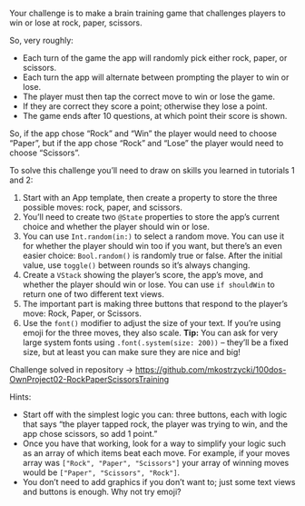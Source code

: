 Your challenge is to make a brain training game that challenges players to win or lose at rock, paper, scissors.

So, very roughly:
- Each turn of the game the app will randomly pick either rock, paper, or scissors.
- Each turn the app will alternate between prompting the player to win or lose.
- The player must then tap the correct move to win or lose the game.
- If they are correct they score a point; otherwise they lose a point.
- The game ends after 10 questions, at which point their score is shown.

So, if the app chose “Rock” and “Win” the player would need to choose “Paper”, but if the app chose “Rock” and “Lose” the player would need to choose “Scissors”.

To solve this challenge you’ll need to draw on skills you learned in tutorials 1 and 2:
1. Start with an App template, then create a property to store the three possible moves: rock, paper, and scissors.
2. You’ll need to create two `@State` properties to store the app’s current choice and whether the player should win or lose.
3. You can use `Int.random(in:)` to select a random move. You can use it for whether the player should win too if you want, but there’s an even easier choice: `Bool.random()` is randomly true or false. After the initial value, use `toggle()` between rounds so it’s always changing.
4. Create a `VStack` showing the player’s score, the app’s move, and whether the player should win or lose. You can use `if shouldWin` to return one of two different text views.
5. The important part is making three buttons that respond to the player’s move: Rock, Paper, or Scissors.
6. Use the `font()` modifier to adjust the size of your text. If you’re using emoji for the three moves, they also scale. **Tip:** You can ask for very large system fonts using `.font(.system(size: 200))` – they’ll be a fixed size, but at least you can make sure they are nice and big!

Challenge solved in repository -> https://github.com/mkostrzycki/100dos-OwnProject02-RockPaperScissorsTraining

Hints:
- Start off with the simplest logic you can: three buttons, each with logic that says “the player tapped rock, the player was trying to win, and the app chose scissors, so add 1 point.”
- Once you have that working, look for a way to simplify your logic such as an array of which items beat each move. For example, if your moves array was `["Rock", "Paper", "Scissors"]` your array of winning moves would be `["Paper", "Scissors", "Rock"]`.
- You don’t need to add graphics if you don’t want to; just some text views and buttons is enough. Why not try emoji?
